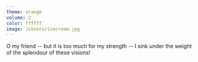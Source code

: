 ```yaml
---
theme: orange
volume: 2
color: ffffff
image: /covers/icecream.jpg
---
```

O my friend -- but it is too much for my strength -- I sink under the weight of the splendour of these visions!
